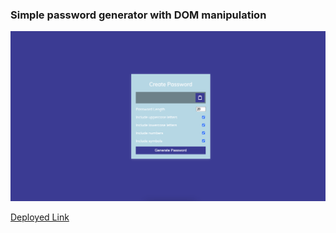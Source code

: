 ### Simple password generator with DOM manipulation

![](./Image/Project.png)

[Deployed Link](https://passwordgeneratoryo.netlify.app/)